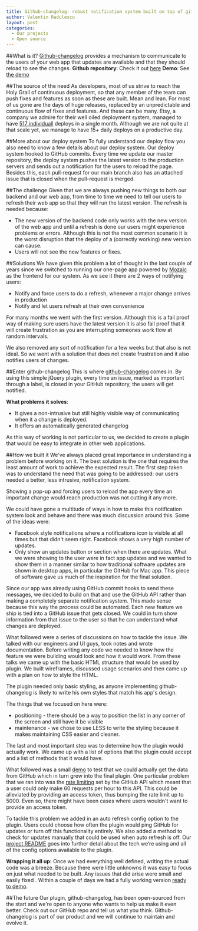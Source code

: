 ```yaml
---
title: Github-changelog: robust notification system built on top of github
author: Valentin Radulescu
layout: post
categories:
  - Our projects
  - Open source
---
```


##What is it?
[Github-changelog][1] provides a mechanism to communicate to the users of your web app that updates are available and that they should reload to see the changes.
**Github repository**: Check it out [here][1]
**Demo**: See [the demo](http://ubervu.github.io/github-changelog)


##The source of the need
As developers, most of us strive to reach the Holy Grail of continuous deployment, so that any member of the team can push fixes and features as soon as these are built. Mean and lean. For most of us gone are the days of huge releases, replaced by an unpredictable and continuous flow of fixes and features. And these can be many. Etsy, a company we admire for their well oiled deployment system, managed to have [517 individuall](http://codeascraft.com/2011/02/04/how-does-etsy-manage-development-and-operations/) deploys in a single month. Although we are not quite at that scale yet, we manage to have 15+ daily deploys on a productive day.

##More about our deploy system
To fully understand our deploy flow you also need to know a few details about our deploy system. Our deploy system hooked to GitHub commits. Every time we update our master repository, the deploy system pushes the latest version to the production servers and sends out a notification for the users to reload the page. Besides this, each pull-request for our main branch also has an attached issue that is closed when the pull-request is merged.

##The challenge
Given that we are always pushing new things to both our backend and our web app, from time to time we need to tell our users to refresh their web app so that they will run the latest version. The refresh is needed because:

-  The new version of the backend code only works with the new version of the web app and until a refresh is done our users might experience problems or errors. Although this is not the most common scenario it is the worst disruption that the deploy of a (correctly working) new version can cause.
-  Users will not see the new features or fixes.

##Solutions
We have given this problem a lot of thought in the last couple of years since we switched to running our one-page app powered by [Mozaic](https://github.com/ubervu/mozaic) as the frontend for our system. As we see it there are 2 ways of notifying users:

-  Notify and force users to do a refresh, whenever a major change arrives in production
-  Notify and let users refresh at their own convenience

For many months we went with the first version. Although this is a fail proof way of making sure users have the latest version it is also fail proof that it will create frustration as you are interrupting someones work flow at random intervals.

We also removed any sort of notification for a few weeks but that also is not ideal. So we went with a solution that does not create frustration and it also notifies users of changes.

##Enter github-changelog
This is where [github-changelog][1] comes in. By using this simple jQuery plugin, every time an issue, marked as important through a label, is closed in your GitHub repository, the users will get notified.

**What problems it solves**:

- It gives a non-intrusive but still highly visible way of communicating when it a change is deployed.
- It offers an automatically generated changelog

As this way of working is not particular to us, we decided to create a plugin that would be easy to integrate in other web applications.

##How we built it
We've always placed great importance in understanding a problem before working on it. The best solution is the one that requires the least amount of work to achieve the expected result.
The first step taken was to understand the need that was going to be addressed: our users needed a better, less intrusive, notification system.

Showing a pop-up and forcing users to reload the app every time an important change would reach production was not cutting it any more.

We could have gone a multitude of ways in how to make this notification system look and behave and there was much discussion around this. Some of the ideas were:

- Facebook style notifications where a notifications icon is visible at all times but that didn't seem right. Facebook shows a very high number of updates.
- Only show an updates button or section when there are updates. What we were showing to the user were in fact app updates and we wanted to show them in a manner similar to how traditional software updates are shown in desktop apps, in particular the GitHub for Mac app. This piece of software gave us much of the inspiration for the final solution.



Since our app was already using GitHub commit hooks to send these messages, we decided to build on that and use the GitHub API rather than making a completely separate notification system. This made sense because this way the process could be automated. Each new feature we ship is tied into a GitHub issue that gets closed. We could in turn show information from that issue to the user so that he can understand what changes are deployed.

What followed were a series of discussions on how to tackle the issue. We talked with our engineers and UI guys, took notes and wrote documentation. Before writing any code we needed to know how the feature we were building would look and how it would work.
From these talks we came up with the basic HTML structure that would be used by plugin. We built wireframes, discussed usage scenarios and then came up with a plan on how to style the HTML.

The plugin needed only basic styling, as anyone implementing github-changelog is likely to write his own styles that match his app's design.

The things that we focused on here were:

- positioning - there should be a way to position the list in any corner of the screen and still have it be visible
- maintenance - we chose to use LESS to write the styling because it makes maintaining CSS easier and cleaner.

The last and most important step was to determine how the plugin would actually work. We came up with a list of options that the plugin could accept and a list of methods that it would have.

What followed was a small [demo](http://codepen.io/mihneadb/pen/yhrHi?editors=001) to test that we could actually get the data from GitHub which in turn grew into the final plugin.
One particular problem that we ran into was the [rate limiting](https://developer.github.com/v3/#rate-limiting) set by the GitHub API which meant that a user could only make 60 requests per hour to this API. This could be alleviated by providing an access token, thus bumping the rate limit up to 5000. Even so, there might have been cases where users wouldn't want to provide an access token.

To tackle this problem we added in an auto refresh config option to the plugin. Users could choose how often the plugin would ping GitHub for updates or turn off this functionality entirely. We also added a method to check for updates manually that could be used when auto refresh is off.
Our [project README](https://github.com/uberVU/github-changelog/blob/master/README.md) goes into further detail about the tech we’re using and all of the config options available to the plugin.

**Wrapping it all up:** Once we had everything well defined, writing the actual code was a breeze. Because there were little unknowns it was easy to focus on just what needed to be built. Any issues that did arise were small and easily fixed . Within a couple of days we had a fully working version [ready to demo](http://ubervu.github.io/github-changelog/).

##The future
Our plugin, github-changelog, has been open-sourced from the start and we're open to anyone who wants to help us make it even better. Check out our GitHub repo and tell us what you think.
Github-changelog is part of our product and we will continue to maintain and evolve it.

[1]: https://github.com/uberVU/github-changelog/

